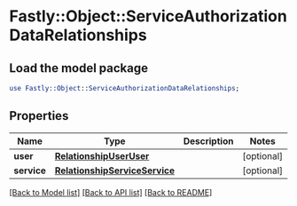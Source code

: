 # Fastly::Object::ServiceAuthorizationDataRelationships

## Load the model package
```perl
use Fastly::Object::ServiceAuthorizationDataRelationships;
```

## Properties
Name | Type | Description | Notes
------------ | ------------- | ------------- | -------------
**user** | [**RelationshipUserUser**](RelationshipUserUser.md) |  | [optional] 
**service** | [**RelationshipServiceService**](RelationshipServiceService.md) |  | [optional] 

[[Back to Model list]](../README.md#documentation-for-models) [[Back to API list]](../README.md#documentation-for-api-endpoints) [[Back to README]](../README.md)


